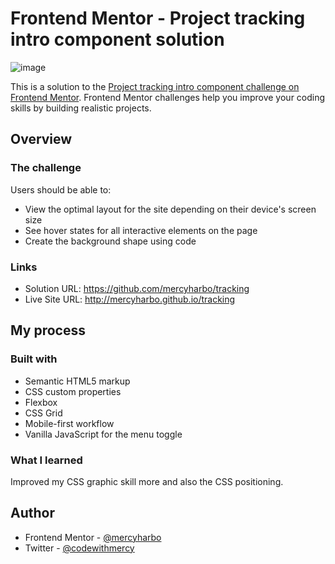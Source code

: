 # Frontend Mentor - Project tracking intro component solution

![image](https://user-images.githubusercontent.com/64808015/111981270-bc975b80-8b07-11eb-9704-660ffc24334f.png)

This is a solution to the [Project tracking intro component challenge on Frontend Mentor](https://www.frontendmentor.io/challenges/project-tracking-intro-component-5d289097500fcb331a67d80e). Frontend Mentor challenges help you improve your coding skills by building realistic projects. 

## Overview

### The challenge

Users should be able to:

- View the optimal layout for the site depending on their device's screen size
- See hover states for all interactive elements on the page
- Create the background shape using code

### Links

- Solution URL:  https://github.com/mercyharbo/tracking
- Live Site URL: http://mercyharbo.github.io/tracking

## My process

### Built with

- Semantic HTML5 markup
- CSS custom properties
- Flexbox
- CSS Grid
- Mobile-first workflow
- Vanilla JavaScript for the menu toggle 

### What I learned

Improved my CSS graphic skill more and also the CSS positioning.

## Author

- Frontend Mentor - [@mercyharbo](https://www.frontendmentor.io/profile/mercyharbo)
- Twitter - [@codewithmercy](https://www.twitter.com/codewithmercy)
